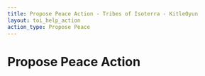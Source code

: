 ```yaml
---
title: Propose Peace Action - Tribes of Isoterra - KitleOyun
layout: toi_help_action
action_type: Propose Peace
---
```


<h1 class="h1">Propose Peace Action</h1>
